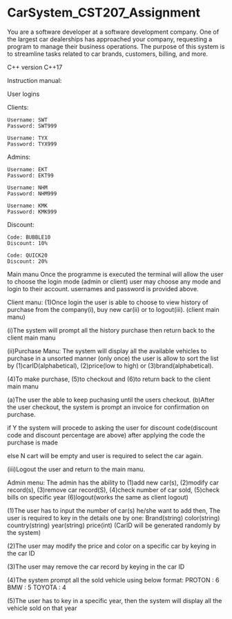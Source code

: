 # CarSystem_CST207_Assignment
You are a software developer at a software development company. One of the largest car dealerships has approached your company, requesting a program to manage their business operations. The purpose of this system is to streamline tasks related to car brands, customers, billing, and more.

C++ version C++17

Instruction manual:

User logins

Clients:

    Username: SWT
    Password: SWT999

    Username: TYX
    Password: TYX999

Admins:

    Username: EKT
    Password: EKT99

    Username: NHM
    Password: NHM999

    Username: KMK
    Password: KMK999

Discount:

    Code: BUBBLE10
    Discount: 10%

    Code: QUICK20
    Discount: 20%

Main manu
Once the programme is executed the terminal will allow the user to choose the login mode (admin or client) user may choose any mode and login to their account. usernames and password is provided above.

Client manu:
(1)Once login the user is able to choose to view history of purchase from the company(i), buy new car(ii) or to logout(iii). (client main manu)

(i)The system will prompt all the history purchase then return back to the client main manu

(ii)Purchase Manu:
The system will display all the available vehicles to purchase in a unsorted manner (only once) the user is allow to sort the list by (1)carID(alphabetical), (2)price(low to high) or (3)brand(alphabetical).

(4)To make purchase, (5)to checkout and (6)to return back to the client main manu

(a)The user the able to keep puchasing until the users checkout.
(b)After the user checkout, the system is prompt an invoice for confirmation on purchase. 

if Y the system will procede to asking the user for discount code(discount code and discount percentage are above) after applying the code the purchase is made

else N cart will be empty and user is required to select the car again.

(iii)Logout the user and return to the main manu.

Admin menu:
The admin has the ability to (1)add new car(s), (2)modify car record(s), (3)remove car record(S), (4)check number of car sold, (5)check bills on specific year (6)logout(works the same as client logout)

(1)The user has to input the number of car(s) he/she want to add then, 
The user is required to key in the details one by one:
    Brand(string)
    color(string)
    country(string)
    year(string)
    price(int)
    (CarID will be generated randomly by the system)

(2)The user may modify the price and color on a specific car by keying in the car ID

(3)The user may remove the car record by keying in the car ID

(4)The system prompt all the sold vehicle using below format:
    PROTON : 6
    BMW : 5
    TOYOTA : 4

(5)The user has to key in a specific year, then the system will display all the vehicle sold on that year
